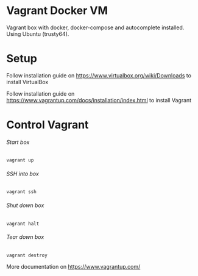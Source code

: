 Vagrant Docker VM
=================

Vagrant box with docker, docker-compose and autocomplete installed. Using Ubuntu (trusty64).

Setup
======
Follow installation guide on https://www.virtualbox.org/wiki/Downloads to install VirtualBox

Follow installation guide on https://www.vagrantup.com/docs/installation/index.html to install Vagrant


Control Vagrant
===================

###### Start box
```Shell
vagrant up
```

###### SSH into box
```Shell
vagrant ssh
```

###### Shut down box
```Shell
vagrant halt
```

###### Tear down box
```Shell
vagrant destroy
```

More documentation on https://www.vagrantup.com/
